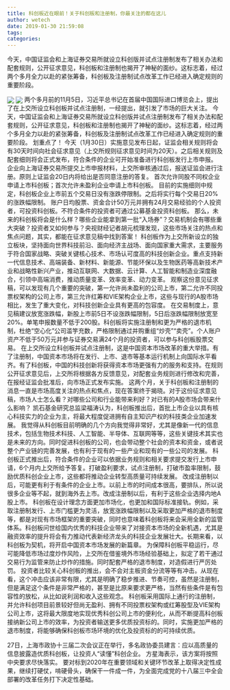 ```yaml
---
title: 科创板近在眼前！关于科创板和注册制，你最关注的都在这儿
author: wetech
date: 2019-01-30 21:59:08
tags: 
categories: 
---
```

今天，中国证监会和上海证券交易所就设立科创版并试点注册制发布了相关办法和配套规则，公开征求意见，科创板和注册制也揭开了神秘的面纱。这标志着，经过两个多月全力以赴的紧张筹备，科创板及注册制试点改革工作已经进入确定规则的重要阶段。
<!-- more -->
<img align="center" border="0" src="https://imgcdn.yicai.com/uppics/images/2019/01/ce66bf477fb18a180043d3c4cd52d4e7.jpg" />
<img align="center" border="0" src="https://imgcdn.yicai.com/uppics/images/2019/01/8b2f3c707faf073e6f4f8a8947957040.jpg" />
两个多月前的11月5日，习近平总书记在首届中国国际进口博览会上，提出了在上交所设立科创板并试点注册制，一经提出，就引发了市场的巨大关注。
今天，中国证监会和上海证券交易所就设立科创版并试点注册制发布了相关办法和配套规则，公开征求意见，科创板和注册制也揭开了神秘的面纱。这标志着，经过两个多月全力以赴的紧张筹备，科创板及注册制试点改革工作已经进入确定规则的重要阶段。
划重点了！
今天（1月30日）实施意见发布日起，证监会相关规则将会有30天时间向社会征求意见（上交所规则征求意见时间为20天）。之后相关规则及配套细则将会正式发布，符合条件的企业可开始准备进行科创板发行上市申报。
企业向上海证券交易所提交上市申报材料，上交所审核通过后，报送证监会进行注册。原则上证监会20日内将给出是否同意注册的答复。
首次允许同股不同权企业申请上市科创板；首次允许未盈利企业申请上市科创板。
目前的实施细则中规定，科创板企业上市前五个交易日没有涨跌停限制。之后将实行每个交易日20%的涨跌幅限制。
账户日均股票、资金合计50万元并拥有24月交易经验的个人投资者，可投资科创板。不符合条件的投资者可通过公募基金投资科创板。
那么，未来的科创板将会是什么样？哪些企业能拿到第一批“入场券”？交易机制会有哪些重大突破？投资者又如何参与？央视财经记者胡元梳理发现，这些市场关注的热点和焦点问题，其实，都能在征求意见稿中找到答案！
科创板作为上交所新设立的独立板块，坚持面向世界科技前沿、面向经济主战场、面向国家重大需求，主要服务于符合国家战略、突破关键核心技术、市场认可度高的科技创新企业。重点支持新一代信息技术、高端装备、新材料、新能源、节能环保以及生物医药等高新技术产业和战略性新兴产业，推动互联网、大数据、云计算、人工智能和制造业深度融合，引领中高端消费，推动质量变革、效率变革、动力变革。
观察这份意见征求稿，可以发现有几个重要的突破，第一允许尚未盈利的公司上市，第二允许不同投票权架构的公司上市，第三允许红筹和VIE架构企业上市，这些与现行的A股市场相比，发生了重大变化，对科技创新企业具有更高的包容度。
在交易制度上，意见稿建议放宽涨跌幅，新股上市前5日不设涨跌幅限制，5日后涨跌幅限制放宽至20%。单笔申报数量不低于200股。科创板将实施注册制和更为严格的退市机制，杜绝“空心化”公司滥竽充数，严格限制通过并购重组“炒壳”“卖壳”。个人账户资产不低于50万元并参与证券交易满24个月的投资者，可以参与科创板股票交易。
在上交所设立科创板并试点注册制，这是中国资本市场改革的重大举措。有了注册制，中国资本市场将在发行、上市、退市等基本运行机制上向国际水平看齐。有了科创板，中国的科技创新将获得资本市场更强有力的服务和支持。在规则公开征求意见后，上交所将根据各方反馈意见，对配套业务规则进行修改和完善，在报经证监会批准后，向市场正式发布实施。
这两个月，关于科创板和注册制的消息一直是市场高度关注的热点和焦点，现在答案终于揭晓。对于这份征求意见稿，市场人士怎么看？对哪些公司和行业能带来利好？对已有的A股市场会带来什么影响？
凯石基金研究总监梁福涛认为，科创板推出后，首批上市企业以具有核心科技实力的企业为主，将最大程度促进拥有自主知识产权的科技类企业加速发展。
我觉得从科创板目前明确的几个方向我觉得非常好，尤其是像新一代的信息技术，包括生物技术科技、人工智能、半导体、互联网等等，这些关键技术其实也是未来的方向。同时促进科创板的公司，也会带动整个社会的资本和资金，或者说整个产业链的完善发展，也有利于现有的一些产业和现有的一些公司的发展。
科创板正式推出后，符合条件的企业可以依据业务规则和相关要求提交发行上市申请，6个月内上交所给予答复。打破盈利要求，试点注册制，打破市盈率限制，鼓励优质科创企业上市，这些都将推动企业转型高质量可持续发展。
改成注册制以后，可能更有利于有条件的企业上市。以前上市的时间成本很高，要排队，所以说很多企业等不起，就到海外去上市。改成注册制以后，有利于这些企业选择内地A股上市。
科创板在设计理念方面更加市场化，也更加和国际标准接轨。例如，采取注册制发行、上市门槛更为灵活，放宽涨跌幅限制以及采取更加严格的退市制度等，都是对现有市场框架的重要突破，同时也意味着科创板将来会采用全新的监管体系。科创板问世给国内优秀的科技企业带来了对接资本市场的全新机遇，尤其是融资效率的提升将会有力推动代表新经济龙头的科技企业发展壮大。长期来看，以科创板为契机，将开启中国资本市场发展的新篇章。
为保障科创板平稳运行，尽可能降低市场过度炒作风险，上交所在借鉴境外市场经验基础上，拟定了若干通过交易行为监管来防止炒作的措施。同时配套严格的退市制度，对造假进行严厉处罚。
投资者比较关心科创板的推出，会不会对主板资金分流等等有冲击。从现在看，这个冲击应该非常有限，尤其是明确了稳步推进、节奏可控，虽然是注册制，但是满足这个条件是非常严格的，甚至是比原来要求更严格，当然有些条件是有包容性的放松，从比如说利润和收入这些观念。
科创板采用国际上通行的注册制，并允许科创项目前景较好但尚无盈利、拥有不同投票权架构或红筹股型及VIE架构公司上市，这将最大限度地实现优秀科创公司上市的便利化，从而不断提高科创板接纳新公司上市的效率，为投资者输送更多优质投资标的。同时，实施更加严格的退市制度，将能够确保科创板市场环境的优化及投资标的的可持续优质。
 
 
27日，上海市政协十三届二次会议正在举行，多名政协委员建言：应以高质量的信息披露造优质科创板，让投资人“读懂”科创企业。
方星海表示，该方案将按照中央要求尽快落实。
要对标到2020年在重要领域和关键环节改革上取得决定性成果，继续打硬仗，啃硬骨头，确保干一件成一件，为全面完成党的十八届三中全会部署的改革任务打下决定性基础。
